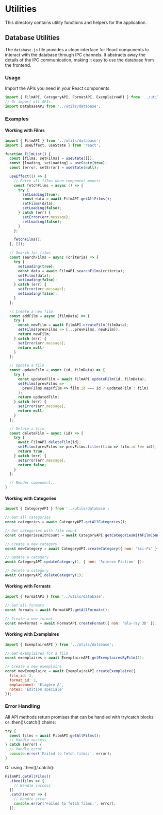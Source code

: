 # Utilities

This directory contains utility functions and helpers for the application.

## Database Utilities

The `database.js` file provides a clean interface for React components to interact with the database through IPC channels. It abstracts away the details of the IPC communication, making it easy to use the database from the frontend.

### Usage

Import the APIs you need in your React components:

```javascript
import { FilmAPI, CategoryAPI, FormatAPI, ExemplaireAPI } from '../utils/database';
// Or import all APIs
import DatabaseAPI from '../utils/database';
```

### Examples

#### Working with Films

```javascript
import { FilmAPI } from '../utils/database';
import { useEffect, useState } from 'react';

function FilmList() {
  const [films, setFilms] = useState([]);
  const [loading, setLoading] = useState(true);
  const [error, setError] = useState(null);

  useEffect(() => {
    // Fetch all films when component mounts
    const fetchFilms = async () => {
      try {
        setLoading(true);
        const data = await FilmAPI.getAllFilms();
        setFilms(data);
        setLoading(false);
      } catch (err) {
        setError(err.message);
        setLoading(false);
      }
    };

    fetchFilms();
  }, []);

  // Search for films
  const searchFilms = async (criteria) => {
    try {
      setLoading(true);
      const data = await FilmAPI.searchFilms(criteria);
      setFilms(data);
      setLoading(false);
    } catch (err) {
      setError(err.message);
      setLoading(false);
    }
  };

  // Create a new film
  const addFilm = async (filmData) => {
    try {
      const newFilm = await FilmAPI.createFilm(filmData);
      setFilms(prevFilms => [...prevFilms, newFilm]);
      return newFilm;
    } catch (err) {
      setError(err.message);
      return null;
    }
  };

  // Update a film
  const updateFilm = async (id, filmData) => {
    try {
      const updatedFilm = await FilmAPI.updateFilm(id, filmData);
      setFilms(prevFilms => 
        prevFilms.map(film => film.id === id ? updatedFilm : film)
      );
      return updatedFilm;
    } catch (err) {
      setError(err.message);
      return null;
    }
  };

  // Delete a film
  const deleteFilm = async (id) => {
    try {
      await FilmAPI.deleteFilm(id);
      setFilms(prevFilms => prevFilms.filter(film => film.id !== id));
      return true;
    } catch (err) {
      setError(err.message);
      return false;
    }
  };

  // Render component...
}
```

#### Working with Categories

```javascript
import { CategoryAPI } from '../utils/database';

// Get all categories
const categories = await CategoryAPI.getAllCategories();

// Get categories with film count
const categoriesWithCount = await CategoryAPI.getCategoriesWithFilmCount();

// Create a new category
const newCategory = await CategoryAPI.createCategory({ nom: 'Sci-Fi' });

// Update a category
await CategoryAPI.updateCategory(1, { nom: 'Science Fiction' });

// Delete a category
await CategoryAPI.deleteCategory(1);
```

#### Working with Formats

```javascript
import { FormatAPI } from '../utils/database';

// Get all formats
const formats = await FormatAPI.getAllFormats();

// Create a new format
const newFormat = await FormatAPI.createFormat({ nom: 'Blu-ray 3D' });
```

#### Working with Exemplaires

```javascript
import { ExemplaireAPI } from '../utils/database';

// Get exemplaires for a film
const exemplaires = await ExemplaireAPI.getExemplairesByFilm(1);

// Create a new exemplaire
const newExemplaire = await ExemplaireAPI.createExemplaire({
  film_id: 1,
  format_id: 2,
  emplacement: 'Étagère A',
  notes: 'Édition spéciale'
});
```

### Error Handling

All API methods return promises that can be handled with try/catch blocks or .then()/.catch() chains:

```javascript
try {
  const films = await FilmAPI.getAllFilms();
  // Handle success
} catch (error) {
  // Handle error
  console.error('Failed to fetch films:', error);
}
```

Or using .then()/.catch():

```javascript
FilmAPI.getAllFilms()
  .then(films => {
    // Handle success
  })
  .catch(error => {
    // Handle error
    console.error('Failed to fetch films:', error);
  });
```